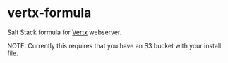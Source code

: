 vertx-formula
==================

Salt Stack formula for [Vertx](vertx.io) webserver.

NOTE: Currently this requires that you have an S3 bucket with your install file.

